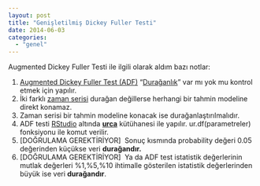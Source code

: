 ```yaml
---
layout: post
title: "Genişletilmiş Dickey Fuller Testi"
date: 2014-06-03
categories: 
  - "genel"
---
```


Augmented Dickey Fuller Testi ile ilgili olarak aldım bazı notlar:  

1. [Augmented Dickey Fuller Test (ADF)](http://tr.wikipedia.org/wiki/Dickey_Fuller_testi) “[Durağanlık](http://www.acikders.org.tr/pluginfile.php/2624/mod_resource/content/2/ekonometri2-tuba-24-duraganlik-ve-duragan-disilik.pdf?forcedownload=1)” var mı yok mu kontrol etmek için yapılır.
2. İki farklı [zaman serisi](http://tr.wikipedia.org/wiki/Zaman_serisi) durağan değillerse herhangi bir tahmin modeline direkt konamaz.
3. Zaman serisi bir tahmin modeline konacak ise durağanlaştırılmalıdır.
4. ADF testi [RStudio](http://www.rstudio.com/) altında [**urca**](http://cran.r-project.org/web/packages/urca/urca.pdf) kütühanesi ile yapılır. ur.df(parametreler) fonksiyonu ile komut verilir.
5. \[DOĞRULAMA GEREKTİRİYOR\]  Sonuç kısmında probability değeri 0.05 değerinden küçükse veri **durağandır.**
6. \[DOĞRULAMA GEREKTİRİYOR\]  Ya da ADF test istatistik değerlerinin mutlak değerleri %1,%5,%10 ihtimalle gösterilen istatistik değerlerinden büyük ise veri **durağandır**.
